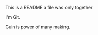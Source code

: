 This is a README a file was only together

I'm Git.

Guin is power of many making.

<!---
GuinANI/GuinANI is a ✨ special ✨ repository because its `README.md` (this file) appears on your GitHub profile.
You can click the Preview link to take a look at your changes.
--->
